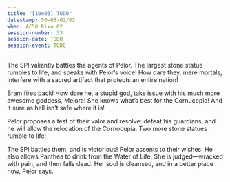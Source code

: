 ```yaml
---
title: "[10e03] TODO"
datestamp: 50-05-02/03
when: AC50 Rixa 02
session-number: 33
session-date: TODO
session-event: TODO
---
```


The SPI valiantly battles the agents of Pelor. The largest stone statue rumbles to life, and speaks with Pelor’s voice! How dare they, mere mortals, interfere with a sacred artifact that protects an entire nation!

Bram fires back! How dare he, a stupid god, take issue with his much more awesome goddess, Melora! She knows what’s best for the Cornucopia! And it sure as hell isn’t safe where it is!

Pelor proposes a test of their valor and resolve: defeat his guardians, and he will allow the relocation of the Cornocupia. Two more stone statues rumble to life!

The SPI battles them, and is victorious! Pelor assents to their wishes. He also allows Panthea to drink from the Water of Life. She is judged—wracked with pain, and then falls dead. Her soul is cleansed, and in a better place now, Pelor says.
